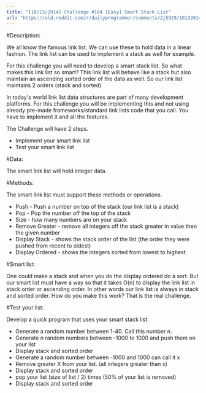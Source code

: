 ```yaml
---
title: "[10/13/2014] Challenge #184 [Easy] Smart Stack List"
url: "https://old.reddit.com/r/dailyprogrammer/comments/2j5929/10132014_challenge_184_easy_smart_stack_list/"
---
```


#Description:

We all know the famous link list. We can use these to hold data in a linear fashion. The link list can be used to implement a stack as well for example.

For this challenge you will need to develop a smart stack list. So what makes this link list so smart? This link list will behave like a stack but also maintain an ascending sorted order of the data as well. So our link list maintains 2 orders (stack and sorted)

In today's world link list data structures are part of many development platforms. For this challenge you will be implementing this and not using already pre-made frameworks/standard link lists code that you call. You have to implement it and all the features. 

The Challenge will have 2 steps. 

* Implement your smart link list
* Test your smart link list

#Data:

The smart link list will hold integer data. 

#Methods:

The smart link list must support these methods or operations. 

* Push - Push a number on top of the stack (our link list is a stack)
* Pop - Pop the number off the top of the stack
* Size - how many numbers are on your stack
* Remove Greater - remove all integers off the stack greater in value then the given number
* Display Stack - shows the stack order of the list (the order they were pushed from recent to oldest)
* Display Ordered - shows the integers sorted from lowest to highest. 

#Smart list:

One could make a stack and when you do the display ordered do a sort. But our smart list must have a way so that it takes O(n) to display the link list in stack order or ascending order. In other words our link list is always in stack and sorted order. How do you make this work? That is the real challenge.

#Test your list:

Develop a quick program that uses your smart stack list.

* Generate a random number between 1-40. Call this number n.
* Generate n random numbers between -1000 to 1000 and push them on your list
* Display stack and sorted order
* Generate a random number between -1000 and 1000 can call it x
* Remove greater X from your list. (all integers greater than x)
* Display stack and sorted order
* pop your list (size of list / 2) times (50% of your list is removed)
* Display stack and sorted order



